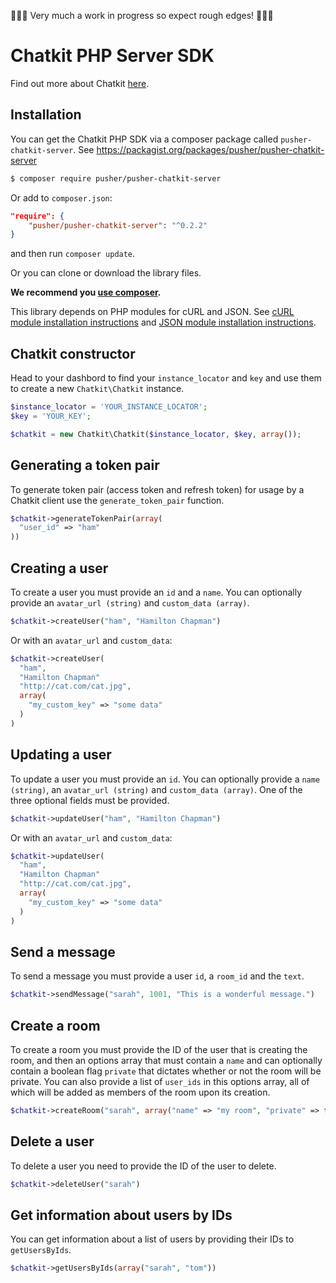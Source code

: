 🚨🚨🚨 Very much a work in progress so expect rough edges! 🚨🚨🚨

# Chatkit PHP Server SDK

Find out more about Chatkit [here](https://pusher.com/chatkit).

## Installation

You can get the Chatkit PHP SDK via a composer package called `pusher-chatkit-server`. See <https://packagist.org/packages/pusher/pusher-chatkit-server>

```bash
$ composer require pusher/pusher-chatkit-server
```

Or add to `composer.json`:

```json
"require": {
    "pusher/pusher-chatkit-server": "^0.2.2"
}
```

and then run `composer update`.

Or you can clone or download the library files.

**We recommend you [use composer](http://getcomposer.org/).**

This library depends on PHP modules for cURL and JSON. See [cURL module installation instructions](http://php.net/manual/en/curl.installation.php) and [JSON module installation instructions](http://php.net/manual/en/json.installation.php).


## Chatkit constructor

Head to your dashbord to find your `instance_locator` and `key` and use them to create a new `Chatkit\Chatkit` instance.

```php
$instance_locator = 'YOUR_INSTANCE_LOCATOR';
$key = 'YOUR_KEY';

$chatkit = new Chatkit\Chatkit($instance_locator, $key, array());
```

## Generating a token pair

To generate token pair (access token and refresh token) for usage by a Chatkit client use the `generate_token_pair` function.

```php
$chatkit->generateTokenPair(array(
  "user_id" => "ham"
))
```

## Creating a user

To create a user you must provide an `id` and a `name`. You can optionally provide an `avatar_url (string)` and `custom_data (array)`.

```php
$chatkit->createUser("ham", "Hamilton Chapman")
```

Or with an `avatar_url` and `custom_data`:

```php
$chatkit->createUser(
  "ham",
  "Hamilton Chapman"
  "http://cat.com/cat.jpg",
  array(
    "my_custom_key" => "some data"
  )
)
```

## Updating a user

To update a user you must provide an `id`. You can optionally provide a `name (string)`, an `avatar_url (string)` and `custom_data (array)`. One of the three optional fields must be provided.

```php
$chatkit->updateUser("ham", "Hamilton Chapman")
```

Or with an `avatar_url` and `custom_data`:

```php
$chatkit->updateUser(
  "ham",
  "Hamilton Chapman"
  "http://cat.com/cat.jpg",
  array(
    "my_custom_key" => "some data"
  )
)
```

## Send a message

To send a message you must provide a user `id`, a `room_id` and the `text`.

```php
$chatkit->sendMessage("sarah", 1001, "This is a wonderful message.")
```

## Create a room

To create a room you must provide the ID of the user that is creating the room, and then an options array that must contain a `name` and can optionally contain a boolean flag `private` that dictates whether or not the room will be private. You can also provide a list of `user_ids` in this options array, all of which will be added as members of the room upon its creation.

```php
$chatkit->createRoom("sarah", array("name" => "my room", "private" => false, "user_ids" => array("tom", "will", "kate")))
```

## Delete a user

To delete a user you need to provide the ID of the user to delete.

```php
$chatkit->deleteUser("sarah")
```

## Get information about users by IDs

You can get information about a list of users by providing their IDs to `getUsersByIds`.

```php
$chatkit->getUsersByIds(array("sarah", "tom"))
```
